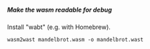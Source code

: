 
##### Make the wasm readable for debug

Install "wabt" (e.g. with Homebrew).

    wasm2wast mandelbrot.wasm -o mandelbrot.wast

